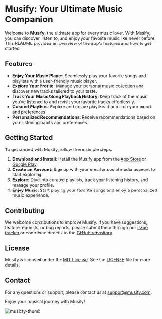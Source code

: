 # Musify: Your Ultimate Music Companion

Welcome to **Musify**, the ultimate app for every music lover. With Musify, you can discover, listen to, and enjoy your favorite music like never before. This README provides an overview of the app's features and how to get started.

## Features

- **Enjoy Your Music Player**: Seamlessly play your favorite songs and playlists with a user-friendly music player.
- **Explore Your Profile**: Manage your personal music collection and discover new tracks tailored to your taste.
- **Track Your Music/Song Playback History**: Keep track of the music you’ve listened to and revisit your favorite tracks effortlessly.
- **Curated Playlists**: Explore and create playlists that match your mood and preferences.
- **Personalized Recommendations**: Receive recommendations based on your listening habits and preferences.

## Getting Started

To get started with Musify, follow these simple steps:

1. **Download and Install**: Install the Musify app from the [App Store](#) or [Google Play](#).
2. **Create an Account**: Sign up with your email or social media account to start exploring.
3. **Explore**: Dive into curated playlists, track your listening history, and manage your profile.
4. **Enjoy Music**: Start playing your favorite songs and enjoy a personalized music experience.

## Contributing

We welcome contributions to improve Musify. If you have suggestions, feature requests, or bug reports, please submit them through our [issue tracker](#) or contribute directly to the [GitHub repository](#).

## License

Musify is licensed under the [MIT License](#). See the [LICENSE](#) file for more details.

## Contact

For any questions or support, please contact us at [support@musify.com](mailto:support@musify.com).

Enjoy your musical journey with Musify!

![musicfy-thumb](https://github.com/user-attachments/assets/d571b862-b4ea-4bb6-8aa1-1c76c9658773)

